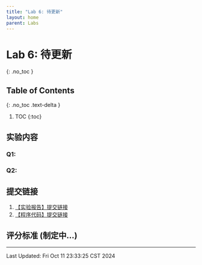 ```yaml
---
title: "Lab 6: 待更新"
layout: home
parent: Labs
---
```


# Lab 6: 待更新
{: .no_toc }

## Table of Contents
{: .no_toc .text-delta }

1. TOC
{:toc}

## 实验内容
### Q1: 

### Q2: 

## 提交链接

1. [【实验报告】提交链接](https://znas.cn/AppH5/share/collection?code=6lX86Ttcl3LxvVEw0FgZfUiaxvKH2i7wR8x6O7pxm2156tPY4bRSlsOAYTQJntZiN&nid=KEYDEMJQGA2DCRKHGJBTS&mode=file&display=list&type=3)
2. [【程序代码】提交链接](https://znas.cn/AppH5/share/collection?code=6lX86Ttcl3LxvVEw0FgZfRwYZjK8m1KAtFt8KxxXvT5ym1jQSPdV9xGCL1bOW2cVUk&nid=KEYDEMJQGA2DCRKHGJBTS&mode=file&display=list&type=3)

## 评分标准 (制定中...)

---

Last Updated: Fri Oct 11 23:33:25 CST 2024




